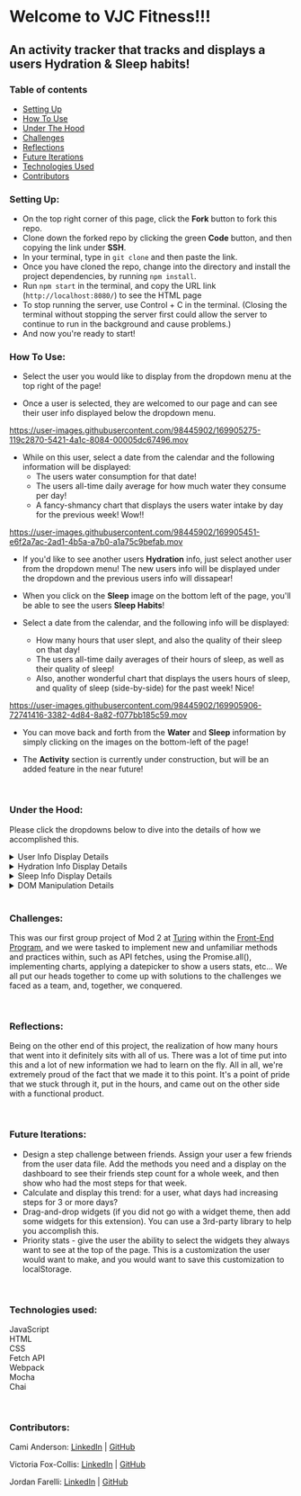 # Welcome to VJC Fitness!!!

## An activity tracker that tracks and displays a users Hydration & Sleep habits!

### Table of contents
* [Setting Up](#setup)
* [How To Use](#how)
* [Under The Hood](#under)
* [Challenges](#challenges)
* [Reflections](#reflections)
* [Future Iterations](#future)
* [Technologies Used](#tech)
* [Contributors](#contributors)

### Setting Up: <a name="setup"></a>

* On the top right corner of this page, click the **Fork** button to fork this repo.
* Clone down the forked repo by clicking the green **Code** button, and then copying the link under **SSH**.
* In your terminal, type in `git clone` and then paste the link.
* Once you have cloned the repo, change into the directory and install the project dependencies, by running `npm install`.
* Run `npm start` in the terminal, and copy the URL link (`http://localhost:8080/`) to see the HTML page 
* To stop running the server, use Control + C in the terminal. (Closing the terminal without stopping the server first could allow the server to continue to run in the background and cause problems.)
* And now you're ready to start!

### How To Use: <a name="how"></a>

* Select the user you would like to display from the dropdown menu at the top right of the page!

* Once a user is selected, they are welcomed to our page and can see their user info displayed below the dropdown menu.

https://user-images.githubusercontent.com/98445902/169905275-119c2870-5421-4a1c-8084-00005dc67496.mov


* While on this user, select a date from the calendar and the following information will be displayed:
    * The users water consumption for that date!
    * The users all-time daily average for how much water they consume per day!
    * A fancy-shmancy chart that displays the users water intake by day for the previous week! Wow!!

https://user-images.githubusercontent.com/98445902/169905451-e6f2a7ac-2ad1-4b5a-a7b0-a1a75c9befab.mov

* If you'd like to see another users **Hydration** info, just select another user from the dropdown menu! The new users info will be displayed under the dropdown and the previous users info will dissapear!

* When you click on the **Sleep** image on the bottom left of the page, you'll be able to see the users **Sleep Habits**!

* Select a date from the calendar, and the following info will be displayed:
    * How many hours that user slept, and also the quality of their sleep on that day!
    * The users all-time daily averages of their hours of sleep, as well as their quality of sleep!
    * Also, another wonderful chart that displays the users hours of sleep, and quality of sleep (side-by-side) for the past week! Nice!

https://user-images.githubusercontent.com/98445902/169905906-72741416-3382-4d84-8a82-f077bb185c59.mov

* You can move back and forth from the **Water** and **Sleep** information by simply clicking on the images on the bottom-left of the page!

* The **Activity** section is currently under construction, but will be an added feature in the near future!

<br>

### Under the Hood: <a name="under"></a>
Please click the dropdowns below to dive into the details of how we accomplished this.
<details>
<summary>User Info Display Details</summary>

* Our team created **User** class file to bring in the user info from an API database: ID, Name, Address, Email, Stride-Length, Daily Step Goal, and their Friends

* We then created functionality to display only their first name with a `returnFirstName()` method that uses the `.split()` to break-up each part of their name into different strings and then only returns the first.

* After this was created, we created a **UserRepository** class which uses the `.map()` iterator to return the user data object.

* Within this class, we created a `getUser()` method that gets the user info by `id`, by using the `.find()` array iterator to find the user id from the API data and makes sure it matches the id of the user that is selected from the dropdown. This method is then accessed in the `scripts.js` file within the `chooseUser()` method that we created to display the users info on the webpage.

* We also created an `averageStepGoal()` method that gets the users average step-goal by using the `.reduce()` array iterator to add up all the users steps per day, and then we divide that by the length of the users entries. We wrapped this in a `Math.round()` method, so that the returned value is a whole number. This method is then accessed in the `scripts.js` file within the `displayUserInfo()` method that displays the users info on the top-right of the page.

* Alongside the **User** and **UserRepository** classes we also created **User-test** and **UserRepository-test** files to test our code and ensure it runs properly. Within these testing files we used **Mocha** and **Chai** languages to test our implementaion code.

</details>

<details>
<summary>Hydration Info Display Details</summary>

* Aligned with the **User** class, we also created seperate classes for the user: **Hydration** and **HydrationRepository**

* The **Hydration** class pull in the users hydration data from an API database: ID, Date, and Ounces

* The **HydrationRepository** class holds all the methods that are then accessed in the `scripts.js` file where all the DOM manipulation happens.

* The **HydrationRepository** brings in the users hydration data and, like the **User** class, brings in the data by using the `.map()` iterator to return the user data object.

* We created the `displayAllTimeAvgOunces()` to display the users all-time average of daily water consumption. The method uses the `.filter()` iterator to grab the users **id** and then uses the `.reduce()` iterator to add the users total water consumption daily for all-time. We then calculate that users average water intake by dividing the water consupmtion by the how many entries that user has. We again use `Math.round()` to return a whole number. This method is then accessed in the `scripts.js` file within the `waterDataDisplay()` which displays the users data to the page.

* The `displayDailyAvgOunces()` method we created displays the users water intake for the date selected from the calendar. This method uses the `.filter()` iterator to grab the users **id**. We then use the `.find()` iterator to access the date that is selected from the calendar. This method is then accessed in the `scripts.js` file within the `waterDataDisplay()` which displays the users data to the page.

* The `displayWeekWaterIntake()` method we created gets the users water intake data and displays the previous weeks data from the date selected on the calendar. We do this by using the `.filter()` iterator to grab the users **id**. We then use `.findIndex()` to grab the index of the date selected. We then use `.slice()` to return the previous six days of data from the selected date on the calendar. Finally we `.map()` through the data and returns the data for that date. This method is then accessed in the `scripts.js` file within the `waterDataDisplay()` which shows the users data on the page.

* The `displayWaterByDate()` method we created gets the users water intake by day. This method runs the same as the `displayWeekWaterIntake()` and is accessed in the `scripts.js` file within the `waterDataDisplay()` which shows the users data on the page.

* Finally, we created a `displayWeeklyWaterChart()` which uses `chart.js` to display the users **Water** data in a chart. This method is accessed in the `scripts.js` file within the `waterDataDisplay()` which shows the users data on the page.

* Alongside the **Hydration** and **HydrationRepository** classes we also created **Hydration-test** and **HydrationRepository-test** files to test our code and ensure it runs properly. Within these testing files we used **Mocha** and **Chai** languages to test our implementaion code.

</details>

<details>
<summary>Sleep Info Display Details</summary>

* For this data, we again created two classes: **Sleep** & **SleepRepository**

* The **Sleep** class brings in the users sleep data from an API database: ID, Date, Hours Slept, and Sleep Quality

* The **SleepRepository** class holds all the methods that are then accessed in the `scripts.js` file where all the DOM manipulation happens.

* The **SleepRepository** brings in the users sleep data and, like the **User** and **Hydration** classes, brings in the data by using the `.map()` iterator to return the user data object.

* The `displayUserHoursSleepAllTime()` method was created to show the average number of hours slept per day by a user. It grabs the users by **id**, and then add their total sleep per day using the `.reduce()` iterator, and we then divide that by the number of sleep entries that user has. This method is then accessed in the `scripts.js` file within the `sleepDataDisplay()` to display the users sleep data on the page.

* The `displayUserSleepQualityAllTime()` method was created to show the users average sleep quality per day over all time. This method again grabs the users by **id**. The rest of the function runs the same as the `displayUserHoursSleepAllTime()` method, and is also accessed in the `scripts.js` file within the `sleepDataDisplay()` to display the users sleep data on the page.

* The `displayDailySleepHours()` method was created to show the selected users hours of sleep. It uses `.filter()` to move through the users and make sure the **id** matches with the user that is selected. We then use `.find()` to find the date within the data that was filtered. We then return that value. This method is then accessed in the `scripts.js` file within the `sleepDataDisplay()` to display the users sleep data on the page.

* The `displaySleepQualityByDate()` method was created to show the users sleep quality for a specific day. If uses `.filter()` to run through the users to match the **id** of the user selected. We then use `.find()` to find the date of the value that was filtered. This method is then accessed in the `scripts.js` file within the `sleepDataDisplay()` to display the users sleep data on the page.

* The `displayWeekSleepHours()` method was created to get the user data for how many hours a user slept each day over the course of a given week. This method uses `.filter()` to find the **id** of the user selected. We then use `.findIndex()` on that value to target the date value. This value is then iterated over using `.slice()` to return the previous six days of data from the selected date on the calendar. This method is then accessed in the `scripts.js` file within the `sleepDataDisplay()` to display the users sleep data on the page.

* The `displayWeekSleepQualityHours()` method was created to get the data for the users sleep quality each day over the course of a given week. This method runs the same as the `displayWeekSleepHours()` method, but grabs the sleep quality data. This method is then accessed in the `scripts.js` file within the `sleepDataDisplay()` to display the users sleep data on the page.

<!-- * The `displayAverageSleepQualityAllUser()` method was created to get the data for the average sleep quality of all users. This method uses `.reduce()` to iterate through all the users and add the collective sleep quality. This value is then divided by the number of entries to get the average. This method is then accessed in the `scripts.js` file within the `sleepDataDisplay()` to display the users sleep data on the page. -->

* Like the **HydrationRepository** we again use a chart to display the past weeks info of the date selected for a user. We created the `displayWeeklySleepChart()` method to not only grab the data for sleep hours, but also sleep quality, so that we could display the data side-by-side on the page. This method is then accessed in the `scripts.js` file within the `sleepDataDisplay()` to display the users sleep data on the page.

* Alongside the **Sleep** and **SleepRepository** classes we also created **Sleep-test** and **SleepRepository-test** files to test our code and ensure it runs properly. Within these testing files we used **Mocha** and **Chai** languages to test our implementaion code.

</details>

<details>
<summary>DOM Manipulation Details</summary>

* For the DOM manipulation, all the functionality was written in the `scripts.js` file, where we wrote display function that accessed the methods created within the **User**, **UserRepository**, **HydrationRepository**, and **SleepRepository** classes.

* We imported our data from the class files by using the `import` keyword, and ensuring the data was coming `from` the correct filepath.

* We created several `querySelector`'s to access different elements within the **HTML** to be able to manipulate the DOM. 

* The initial `loadData()` method we created to (as it says) load all the data on the page. Using the `Promise.all()` method we take in the `userDataList()`, `userHydrationList()`, & `userSleepList()` fetches from the `apiCalls.js` file, and then loads the data upon user and date selection from the page. Within the `loadData()` method, we also wrote in the `datepicker()` method which uses the `datepicker.js` file we downloaded from the NPM site to allow us to pick dates from a calendar to display that users data. An `addEventListener` was added to the `window` object of the page on load. 

* The `displayDropDownInfo()` method was writen to take in a user that is selcted from the dropdown on the page and display that users information, relating to ID, Name, Address, Email, Stride-Length, and Daily Step Goal. This method is accessed within the `loadData()` method to aid in the execution of the user data display. 

* The `chooseUser()` method takes in both the `userRepository` and `hydrationRepository` data and displays the data upon selectoin from the dropdown. This method is accessed within the `loadData()` method to aid in the execution of displaying the user data.

* The `displayUserInfo()` method was created to display the users info (ID, Name, Address, Email, Stride-Length, Daily Step Goal) in the box on the top right of the page after selection from the dropdown menu. This method is accessed within the `chooseUser()` method.

* The `waterDataDisplay()` method takes in the users id, the date, and the hydration repository data, and accesses methods from the **HydrationRepository** class to display the users data concerning their water intake. 

* The `sleepDataDisplay()` method takes in the same information as the `waterDataDisplay()`, and accesses methods from the **SleepRepository** class to dislay the users data concerning their sleep habits.

* A `clearData()` method was created to clear out the data from a previous user after a new user is selected. 

</details><br>

### Challenges: <a name="challenges"></a>
This was our first group project of Mod 2 at [Turing](https://turing.edu/) within the [Front-End Program](https://frontend.turing.edu/), and we were tasked to implement new and unfamiliar methods and practices within, such as API fetches, using the Promise.all(), implementing charts, applying a datepicker to show a users stats, etc... We all put our heads together to come up with solutions to the challenges we faced as a team, and, together, we conquered.

<br>

### Reflections: <a name="reflections"></a>
Being on the other end of this project, the realization of how many hours that went into it definitely sits with all of us. There was a lot of time put into this and a lot of new information we had to learn on the fly. All in all, we're extremely proud of the fact that we made it to this point. It's a point of pride that we stuck through it, put in the hours, and came out on the other side with a functional product.


<br>

### Future Iterations: <a name="future"></a>
* Design a step challenge between friends. Assign your user a few friends from the user data file. Add the methods you need and a display on the dashboard to see their friends step count for a whole week, and then show who had the most steps for that week.
* Calculate and display this trend: for a user, what days had increasing steps for 3 or more days?
* Drag-and-drop widgets (if you did not go with a widget theme, then add some widgets for this extension). You can use a 3rd-party library to help you accomplish this.
* Priority stats - give the user the ability to select the widgets they always want to see at the top of the page. This is a customization the user would want to make, and you would want to save this customization to localStorage.

<br>

### Technologies used:<br><a name="tech"></a>
JavaScript<br>
HTML<br>
CSS<br>
Fetch API<br>
Webpack<br>
Mocha<br>
Chai<br>

<br>


### Contributors: <a name="contributors"></a>

Cami Anderson: [LinkedIn](https://www.linkedin.com/in/camianderson/) | [GitHub](https://github.com/camianderson)  

Victoria Fox-Collis: [LinkedIn](https://www.linkedin.com/in/victoria-fox-collis/) | [GitHub](https://github.com/VictoriaFC)

Jordan Farelli: [LinkedIn](https://www.linkedin.com/in/jordan-farelli/) | [GitHub](https://github.com/jfarelli)
